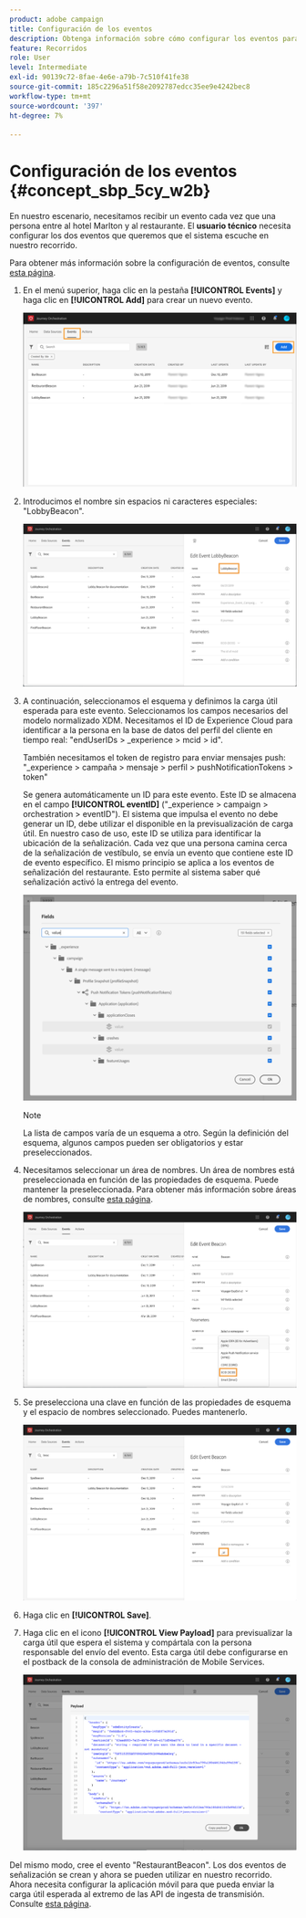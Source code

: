 ```yaml
---
product: adobe campaign
title: Configuración de los eventos
description: Obtenga información sobre cómo configurar los eventos para el caso de uso avanzado de recorrido
feature: Recorridos
role: User
level: Intermediate
exl-id: 90139c72-8fae-4e6e-a79b-7c510f41fe38
source-git-commit: 185c2296a51f58e2092787edcc35ee9e4242bec8
workflow-type: tm+mt
source-wordcount: '397'
ht-degree: 7%

---
```


# Configuración de los eventos {#concept_sbp_5cy_w2b}

En nuestro escenario, necesitamos recibir un evento cada vez que una persona entre al hotel Marlton y al restaurante. El **usuario técnico** necesita configurar los dos eventos que queremos que el sistema escuche en nuestro recorrido.

Para obtener más información sobre la configuración de eventos, consulte [esta página](../event/about-events.md).

1. En el menú superior, haga clic en la pestaña **[!UICONTROL Events]** y haga clic en **[!UICONTROL Add]** para crear un nuevo evento.

   ![](../assets/journeyuc1_1.png)

1. Introducimos el nombre sin espacios ni caracteres especiales: &quot;LobbyBeacon&quot;.

   ![](../assets/journeyuc2_1.png)

1. A continuación, seleccionamos el esquema y definimos la carga útil esperada para este evento. Seleccionamos los campos necesarios del modelo normalizado XDM. Necesitamos el ID de Experience Cloud para identificar a la persona en la base de datos del perfil del cliente en tiempo real: &quot;endUserIDs > _experience > mcid > id&quot;.

   También necesitamos el token de registro para enviar mensajes push: &quot;_experience > campaña > mensaje > perfil > pushNotificationTokens > token&quot;

   Se genera automáticamente un ID para este evento. Este ID se almacena en el campo **[!UICONTROL eventID]** (&quot;_experience > campaign > orchestration > eventID&quot;). El sistema que impulsa el evento no debe generar un ID, debe utilizar el disponible en la previsualización de carga útil. En nuestro caso de uso, este ID se utiliza para identificar la ubicación de la señalización. Cada vez que una persona camina cerca de la señalización de vestíbulo, se envía un evento que contiene este ID de evento específico. El mismo principio se aplica a los eventos de señalización del restaurante. Esto permite al sistema saber qué señalización activó la entrega del evento.

   ![](../assets/journeyuc2_2.png)

   >[!NOTE]
   >
   >La lista de campos varía de un esquema a otro. Según la definición del esquema, algunos campos pueden ser obligatorios y estar preseleccionados.

1. Necesitamos seleccionar un área de nombres. Un área de nombres está preseleccionada en función de las propiedades de esquema. Puede mantener la preseleccionada. Para obtener más información sobre áreas de nombres, consulte [esta página](../event/selecting-the-namespace.md).

   ![](../assets/journeyuc2_4.png)

1. Se preselecciona una clave en función de las propiedades de esquema y el espacio de nombres seleccionado. Puedes mantenerlo.

   ![](../assets/journeyuc2_4bis.png)

1. Haga clic en **[!UICONTROL Save]**.

1. Haga clic en el icono **[!UICONTROL View Payload]** para previsualizar la carga útil que espera el sistema y compártala con la persona responsable del envío del evento.  Esta carga útil debe configurarse en el postback de la consola de administración de Mobile Services.

   ![](../assets/journeyuc2_5.png)

Del mismo modo, cree el evento &quot;RestaurantBeacon&quot;. Los dos eventos de señalización se crean y ahora se pueden utilizar en nuestro recorrido. Ahora necesita configurar la aplicación móvil para que pueda enviar la carga útil esperada al extremo de las API de ingesta de transmisión. Consulte [esta página](../event/additional-steps-to-send-events-to-journey-orchestration.md).
